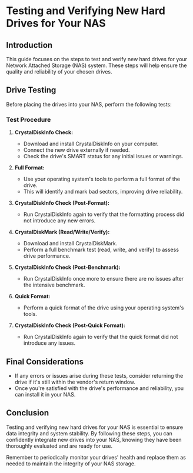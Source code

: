 # Testing and Verifying New Hard Drives for Your NAS

## Introduction

This guide focuses on the steps to test and verify new hard drives for your Network Attached Storage (NAS) system. These steps will help ensure the quality and reliability of your chosen drives.

## Drive Testing

Before placing the drives into your NAS, perform the following tests:

### Test Procedure

1. **CrystalDiskInfo Check:**
    - Download and install CrystalDiskInfo on your computer.
    - Connect the new drive externally if needed.
    - Check the drive's SMART status for any initial issues or warnings.

2. **Full Format:**
    - Use your operating system's tools to perform a full format of the drive.
    - This will identify and mark bad sectors, improving drive reliability.

3. **CrystalDiskInfo Check (Post-Format):**
    - Run CrystalDiskInfo again to verify that the formatting process did not introduce any new errors.

4. **CrystalDiskMark (Read/Write/Verify):**
    - Download and install CrystalDiskMark.
    - Perform a full benchmark test (read, write, and verify) to assess drive performance.

5. **CrystalDiskInfo Check (Post-Benchmark):**
    - Run CrystalDiskInfo once more to ensure there are no issues after the intensive benchmark.

6. **Quick Format:**
    - Perform a quick format of the drive using your operating system's tools.

7. **CrystalDiskInfo Check (Post-Quick Format):**
    - Run CrystalDiskInfo again to verify that the quick format did not introduce any issues.

## Final Considerations

- If any errors or issues arise during these tests, consider returning the drive if it's still within the vendor's return window.
- Once you're satisfied with the drive's performance and reliability, you can install it in your NAS.

## Conclusion

Testing and verifying new hard drives for your NAS is essential to ensure data integrity and system stability. By following these steps, you can confidently integrate new drives into your NAS, knowing they have been thoroughly evaluated and are ready for use.

Remember to periodically monitor your drives' health and replace them as needed to maintain the integrity of your NAS storage.
